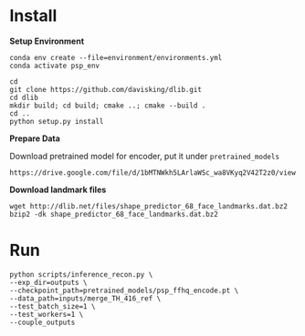 Install
===

__Setup Environment__

```
conda env create --file=environment/environments.yml
conda activate psp_env

cd
git clone https://github.com/davisking/dlib.git
cd dlib
mkdir build; cd build; cmake ..; cmake --build .
cd ..
python setup.py install
```

__Prepare Data__

Download pretrained model for encoder, put it under `pretrained_models`

```
https://drive.google.com/file/d/1bMTNWkh5LArlaWSc_wa8VKyq2V42T2z0/view
```

__Download landmark files__

```
wget http://dlib.net/files/shape_predictor_68_face_landmarks.dat.bz2
bzip2 -dk shape_predictor_68_face_landmarks.dat.bz2
```

Run
===

```
python scripts/inference_recon.py \
--exp_dir=outputs \
--checkpoint_path=pretrained_models/psp_ffhq_encode.pt \
--data_path=inputs/merge_TH_416_ref \
--test_batch_size=1 \
--test_workers=1 \
--couple_outputs
```
